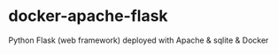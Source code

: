 docker-apache-flask
===================

Python Flask (web framework) deployed with Apache & sqlite & Docker
